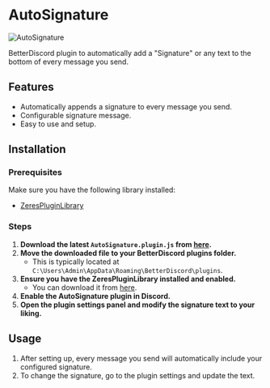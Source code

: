 # AutoSignature

![AutoSignature](https://i.imgur.com/4UIUbgg.png)

BetterDiscord plugin to automatically add a "Signature" or any text to the bottom of every message you send.

## Features
- Automatically appends a signature to every message you send.
- Configurable signature message.
- Easy to use and setup.

## Installation

### Prerequisites
Make sure you have the following library installed:
- [ZeresPluginLibrary](https://betterdiscord.app/Download?id=9)

### Steps
1. **Download the latest `AutoSignature.plugin.js` from [here](https://github.com/tobiil0l/AutoSignature/releases/latest).**
2. **Move the downloaded file to your BetterDiscord plugins folder.** 
   - This is typically located at `C:\Users\Admin\AppData\Roaming\BetterDiscord\plugins`.
3. **Ensure you have the ZeresPluginLibrary installed and enabled.**
   - You can download it from [here](https://betterdiscord.app/Download?id=9).
4. **Enable the AutoSignature plugin in Discord.**
5. **Open the plugin settings panel and modify the signature text to your liking.**

## Usage

1. After setting up, every message you send will automatically include your configured signature.
2. To change the signature, go to the plugin settings and update the text.
